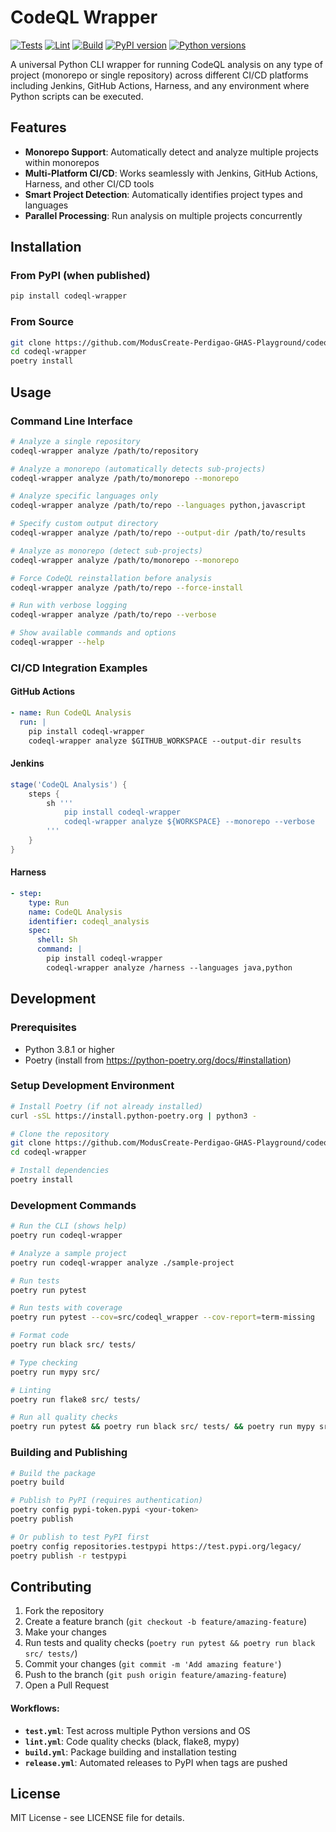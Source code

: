 # CodeQL Wrapper

[![Tests](https://github.com/ModusCreate-Perdigao-GHAS-Playground/codeql-wrapper/actions/workflows/test.yml/badge.svg)](https://github.com/ModusCreate-Perdigao-GHAS-Playground/codeql-wrapper/actions/workflows/test.yml)
[![Lint](https://github.com/ModusCreate-Perdigao-GHAS-Playground/codeql-wrapper/actions/workflows/lint.yml/badge.svg)](https://github.com/ModusCreate-Perdigao-GHAS-Playground/codeql-wrapper/actions/workflows/lint.yml)
[![Build](https://github.com/ModusCreate-Perdigao-GHAS-Playground/codeql-wrapper/actions/workflows/build.yml/badge.svg)](https://github.com/ModusCreate-Perdigao-GHAS-Playground/codeql-wrapper/actions/workflows/build.yml)
[![PyPI version](https://badge.fury.io/py/codeql-wrapper.svg)](https://badge.fury.io/py/codeql-wrapper)
[![Python versions](https://img.shields.io/pypi/pyversions/codeql-wrapper.svg)](https://pypi.org/project/codeql-wrapper/)

A universal Python CLI wrapper for running CodeQL analysis on any type of project (monorepo or single repository) across different CI/CD platforms including Jenkins, GitHub Actions, Harness, and any environment where Python scripts can be executed.

## Features

- **Monorepo Support**: Automatically detect and analyze multiple projects within monorepos
- **Multi-Platform CI/CD**: Works seamlessly with Jenkins, GitHub Actions, Harness, and other CI/CD tools
- **Smart Project Detection**: Automatically identifies project types and languages
- **Parallel Processing**: Run analysis on multiple projects concurrently

## Installation

### From PyPI (when published)

```bash
pip install codeql-wrapper
```

### From Source

```bash
git clone https://github.com/ModusCreate-Perdigao-GHAS-Playground/codeql-wrapper.git
cd codeql-wrapper
poetry install
```

## Usage

### Command Line Interface

```bash
# Analyze a single repository
codeql-wrapper analyze /path/to/repository

# Analyze a monorepo (automatically detects sub-projects)
codeql-wrapper analyze /path/to/monorepo --monorepo

# Analyze specific languages only
codeql-wrapper analyze /path/to/repo --languages python,javascript

# Specify custom output directory
codeql-wrapper analyze /path/to/repo --output-dir /path/to/results

# Analyze as monorepo (detect sub-projects)
codeql-wrapper analyze /path/to/monorepo --monorepo

# Force CodeQL reinstallation before analysis
codeql-wrapper analyze /path/to/repo --force-install

# Run with verbose logging
codeql-wrapper analyze /path/to/repo --verbose

# Show available commands and options
codeql-wrapper --help
```

### CI/CD Integration Examples

#### GitHub Actions

```yaml
- name: Run CodeQL Analysis
  run: |
    pip install codeql-wrapper
    codeql-wrapper analyze $GITHUB_WORKSPACE --output-dir results
```

#### Jenkins

```groovy
stage('CodeQL Analysis') {
    steps {
        sh '''
            pip install codeql-wrapper
            codeql-wrapper analyze ${WORKSPACE} --monorepo --verbose
        '''
    }
}
```

#### Harness

```yaml
- step:
    type: Run
    name: CodeQL Analysis
    identifier: codeql_analysis
    spec:
      shell: Sh
      command: |
        pip install codeql-wrapper
        codeql-wrapper analyze /harness --languages java,python
```

## Development

### Prerequisites

- Python 3.8.1 or higher
- Poetry (install from https://python-poetry.org/docs/#installation)

### Setup Development Environment

```bash
# Install Poetry (if not already installed)
curl -sSL https://install.python-poetry.org | python3 -

# Clone the repository
git clone https://github.com/ModusCreate-Perdigao-GHAS-Playground/codeql-wrapper.git
cd codeql-wrapper

# Install dependencies
poetry install
```

### Development Commands

```bash
# Run the CLI (shows help)
poetry run codeql-wrapper

# Analyze a sample project
poetry run codeql-wrapper analyze ./sample-project

# Run tests
poetry run pytest

# Run tests with coverage
poetry run pytest --cov=src/codeql_wrapper --cov-report=term-missing

# Format code
poetry run black src/ tests/

# Type checking
poetry run mypy src/

# Linting
poetry run flake8 src/ tests/

# Run all quality checks
poetry run pytest && poetry run black src/ tests/ && poetry run mypy src/ && poetry run flake8 src/ tests/
```

### Building and Publishing

```bash
# Build the package
poetry build

# Publish to PyPI (requires authentication)
poetry config pypi-token.pypi <your-token>
poetry publish

# Or publish to test PyPI first
poetry config repositories.testpypi https://test.pypi.org/legacy/
poetry publish -r testpypi
```

## Contributing

1. Fork the repository
2. Create a feature branch (`git checkout -b feature/amazing-feature`)
3. Make your changes
4. Run tests and quality checks (`poetry run pytest && poetry run black src/ tests/`)
5. Commit your changes (`git commit -m 'Add amazing feature'`)
6. Push to the branch (`git push origin feature/amazing-feature`)
7. Open a Pull Request

#### Workflows:

- **`test.yml`**: Test across multiple Python versions and OS
- **`lint.yml`**: Code quality checks (black, flake8, mypy)
- **`build.yml`**: Package building and installation testing
- **`release.yml`**: Automated releases to PyPI when tags are pushed

## License

MIT License - see LICENSE file for details.
